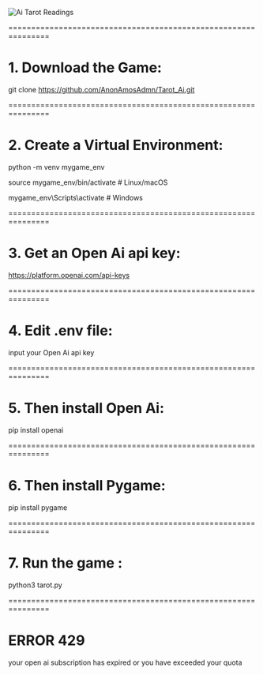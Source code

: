![Ai Tarot Readings](https://i.redd.it/akowzb7avmdf1.png)

===============================================================

# 1. Download the Game:

git clone https://github.com/AnonAmosAdmn/Tarot_Ai.git

===============================================================

# 2. Create a Virtual Environment:

python -m venv mygame_env

source mygame_env/bin/activate  # Linux/macOS

mygame_env\Scripts\activate     # Windows

===============================================================


# 3. Get an Open Ai api key:

https://platform.openai.com/api-keys

===============================================================

# 4. Edit .env file:

input your Open Ai api key

===============================================================

# 5. Then install Open Ai:

pip install openai

===============================================================

# 6. Then install Pygame:

pip install pygame

===============================================================

# 7. Run the game :

python3 tarot.py

===============================================================

# ERROR 429

your open ai subscription has expired
or you have exceeded your quota
